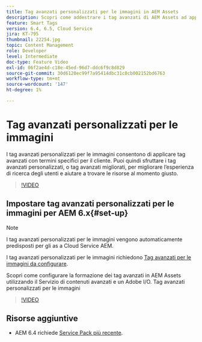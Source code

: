 ```yaml
---
title: Tag avanzati personalizzati per le immagini in AEM Assets
description: Scopri come addestrare i tag avanzati di AEM Assets ad applicare termini personalizzati alle risorse.
feature: Smart Tags
version: 6.4, 6.5, Cloud Service
jira: KT-795
thumbnail: 22254.jpg
topic: Content Management
role: Developer
level: Intermediate
doc-type: Feature Video
exl-id: 06f2ae4d-c18e-45ed-96d7-ddc6f9c8d829
source-git-commit: 30d6120ec99f7a95414dbc31c0cb002152bd6763
workflow-type: tm+mt
source-wordcount: '147'
ht-degree: 1%

---
```


# Tag avanzati personalizzati per le immagini

I tag avanzati personalizzati per le immagini consentono di applicare tag avanzati con termini specifici per il cliente.
Puoi quindi sfruttare i tag avanzati personalizzati, o tag avanzati migliorati, per migliorare l’esperienza di ricerca degli utenti e aiutare a trovare le risorse al momento giusto.

>[!VIDEO](https://video.tv.adobe.com/v/22254?quality=12&learn=on)

## Impostare tag avanzati personalizzati per le immagini per AEM 6.x{#set-up}

>[!NOTE]
> I tag avanzati personalizzati per le immagini vengono automaticamente predisposti per gli as a Cloud Service AEM.

I tag avanzati personalizzati per le immagini richiedono [Tag avanzati per le immagini da configurare](./image-smart-tags.md#set-up).

Scopri come configurare la formazione dei tag avanzati in AEM Assets utilizzando il Servizio di contenuti avanzati e un Adobe I/O. Tag avanzati personalizzati per le immagini

>[!VIDEO](https://video.tv.adobe.com/v/23405?quality=12&learn=on)

## Risorse aggiuntive

* AEM 6.4 richiede [Service Pack più recente](https://experienceleague.adobe.com/docs/experience-manager-release-information/aem-release-updates/aem-releases-updates.html#aem-64).
